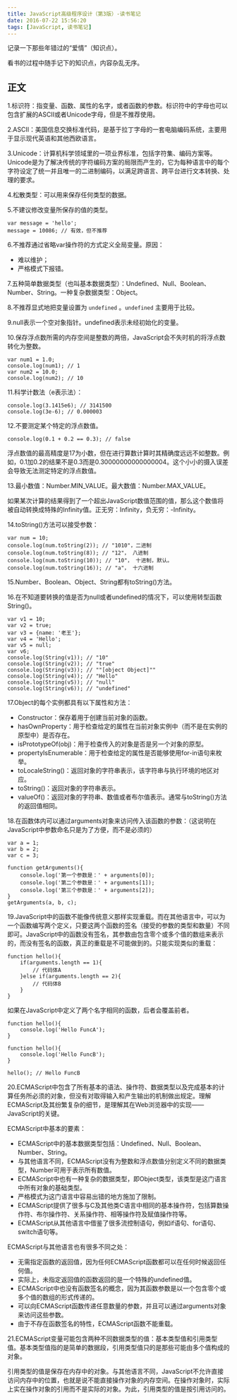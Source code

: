 ```yaml
---
title: JavaScript高级程序设计（第3版）-读书笔记
date: 2016-07-22 15:56:20
tags: [JavaScript, 读书笔记]
---
```


记录一下那些年错过的“爱情”（知识点）。
<!-- more -->

看书的过程中随手记下的知识点，内容杂乱无序。
## 正文

1.标识符：指变量、函数、属性的名字，或者函数的参数。标识符中的字母也可以包含扩展的ASCII或者Unicode字母，但是不推荐使用。

2.ASCII：美国信息交换标准代码，是基于拉丁字母的一套电脑编码系统，主要用于显示现代英语和其他西欧语言。

3.Unicode：计算机科学领域里的一项业界标准，包括字符集、编码方案等。Unicode是为了解决传统的字符编码方案的局限而产生的，它为每种语言中的每个字符设定了统一并且唯一的二进制编码，以满足跨语言、跨平台进行文本转换、处理的要求。

4.松散类型：可以用来保存任何类型的数据。

5.不建议修改变量所保存的值的类型。
```
var message = 'hello';
message = 10086; // 有效，但不推荐
```

6.不推荐通过省略var操作符的方式定义全局变量。原因：
+ 难以维护；
+ 严格模式下报错。

7.五种简单数据类型（也叫基本数据类型）：Undefined、Null、Boolean、Number、String。一种复杂数据类型：Object。

8.不推荐显式地把变量设置为 `undefined` 。`undefined` 主要用于比较。

9.null表示一个空对象指针。undefined表示未经初始化的变量。

10.保存浮点数所需的内存空间是整数的两倍，JavaScript会不失时机的将浮点数转化为整数。
```
var num1 = 1.0;
console.log(num1); // 1
var num2 = 10.0;
console.log(num2); // 10
```

11.科学计数法（e表示法）：
```
console.log(3.1415e6); // 3141500 
console.log(3e-6); // 0.000003
```

12.不要测定某个特定的浮点数值。
```
console.log(0.1 + 0.2 == 0.3); // false
```

浮点数值的最高精度是17为小数，但在进行算数计算时其精确度远远不如整数。例如，0.1加0.2的结果不是0.3而是0.30000000000000004。这个小小的摄入误差会导致无法测定特定的浮点数值。

13.最小数值：Number.MIN_VALUE。最大数值：Number.MAX_VALUE。

如果某次计算的结果得到了一个超出JavaScript数值范围的值，那么这个数值将被自动转换成特殊的Infinity值。正无穷：Infinity，负无穷：-Infinity。

14.toString()方法可以接受参数：
```
var num = 10;
console.log(num.toString(2)); // "1010"，二进制
console.log(num.toString(8)); // "12"， 八进制
console.log(num.toString(10)); // "10"， 十进制，默认。
console.log(num.toString(16)); // "a"， 十六进制
```

15.Number、Boolean、Object、String都有toString()方法。

16.在不知道要转换的值是否为null或者undefined的情况下，可以使用转型函数String()。
```
var v1 = 10;
var v2 = true;
var v3 = {name: '老王'};
var v4 = 'Hello';
var v5 = null;
var v6;
console.log(String(v1)); // "10"
console.log(String(v2)); // "true"
console.log(String(v3)); // ""[object Object]""
console.log(String(v4)); // "Hello"
console.log(String(v5)); // "null"
console.log(String(v6)); // "undefined"
```

17.Object的每个实例都具有以下属性和方法：
+ Constructor：保存着用于创建当前对象的函数。
+ hasOwnProperty：用于检查给定的属性在当前对象实例中（而不是在实例的原型中）是否存在。
+ isPrototypeOf(obj)：用于检查传入的对象是否是另一个对象的原型。
+ propertyIsEnumerable：用于检查给定的属性是否能够使用for-in语句来枚举。
+ toLocaleString()：返回对象的字符串表示，该字符串与执行环境的地区对应。
+ toString()：返回对象的字符串表示。
+ valueOf()：返回对象的字符串、数值或者布尔值表示。通常与toString()方法的返回值相同。

18.在函数体内可以通过arguments对象来访问传入该函数的参数：（这说明在JavaScript中参数命名只是为了方便，而不是必须的）
```
var a = 1;
var b = 2;
var c = 3;

function getArguments(){
	console.log('第一个参数是：' + arguments[0]);
	console.log('第二个参数是：' + arguments[1]);
	console.log('第三个参数是：' + arguments[2]);
}
getArguments(a, b, c);
```

19.JavaScript中的函数不能像传统意义那样实现重载。而在其他语言中，可以为一个函数编写两个定义，只要这两个函数的签名（接受的参数的类型和数量）不同即可。JavaScript中的函数没有签名，其参数由包含零个或多个值的数组来表示的，而没有签名的函数，真正的重载是不可能做到的。只能实现类似的重载：
```
function hello(){
	if(arguments.length == 1){
		// 代码体A
	}else if(arguments.length == 2){
		// 代码体B
	}
}
```

如果在JavaScript中定义了两个名字相同的函数，后者会覆盖前者。
```
function hello(){
	console.log('Hello FuncA');
}

function hello(){
	console.log('Hello FuncB');
}

hello(); // Hello FuncB
```

20.ECMAScript中包含了所有基本的语法、操作符、数据类型以及完成基本的计算任务所必须的对象，但没有对取得输入和产生输出的机制做出规定。理解ECMAScript及其纷繁复杂的细节，是理解其在Web浏览器中的实现——JavaScript的关键。

ECMAScript中基本的要素：
+ ECMAScript中的基本数据类型包括：Undefined、Null、Boolean、Number、String。
+ 与其他语言不同，ECMAScript没有为整数和浮点数值分别定义不同的数据类型，Number可用于表示所有数值。
+ ECMAScript中也有一种复杂的数据类型，即Object类型，该类型是这门语言中所有对象的基础类型。
+ 严格模式为这门语言中容易出错的地方施加了限制。
+ ECMAScript提供了很多与C及其他类C语言中相同的基本操作符，包括算数操作符、布尔操作符、关系操作符、相等操作符及赋值操作符等。
+ ECMAScript从其他语言中借鉴了很多流控制语句，例如if语句、for语句、switch语句等。

ECMAScript与其他语言也有很多不同之处：
+ 无需指定函数的返回值，因为任何ECMAScript函数都可以在任何时候返回任何值。
+ 实际上，未指定返回值的函数返回的是一个特殊的undefined值。
+ ECMAScript中也没有函数签名的概念，因为其函数参数是以一个包含零个或多个值的数组的形式传递的。
+ 可以向ECMAScript函数传递任意数量的参数，并且可以通过arguments对象来访问这些参数。
+ 由于不存在函数签名的特性，ECMAScript函数不能重载。

21.ECMAScript变量可能包含两种不同数据类型的值：基本类型值和引用类型值。基本类型值指的是简单的数据段，引用类型值只的是那些可能由多个值构成的对象。

引用类型的值是保存在内存中的对象。与其他语言不同，JavaScript不允许直接访问内存中的位置，也就是说不能直接操作对象的内存空间。在操作对象时，实际上实在操作对象的引用而不是实际的对象。为此，引用类型的值是按引用访问的。
